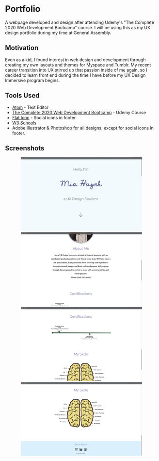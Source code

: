 # Portfolio

A webpage developed and design after attending Udemy's "The Complete 2020 Web Development Bootcamp" course. I will be using this as my UX design portfolio during my time at General Assembly. 

## Motivation

Even as a kid, I found interest in web design and development through creating my own layouts and themes for Myspace and Tumblr. My recent career transition into UX stirred up that passion inside of me again, so I decided to learn front end during the time I have before my UX Design Immersive program begins. 

## Tools Used

<ul>
  <li><a href="Atom.io">Atom</a> - Text Editor</li>
  <li><a href="https://www.udemy.com/course/the-complete-web-development-bootcamp/?utm_source=adwords&utm_medium=udemyads&utm_campaign=LongTail_la.EN_cc.US&utm_content=deal4584&utm_term=_._ag_81829991707_._ad_436603485118_._kw__._de_c_._dm__._pl__._ti_dsa-1007766171312_._li_9019639_._pd__._&matchtype=b&gclid=CjwKCAiAnvj9BRA4EiwAuUMDf65L7Nlf8i_4C9SCAH-cqrm9ERIczFLs-EVaeeOncxsMR8-2v9MNyRoCa8sQAvD_BwE">The Complete 2020 Web Development Bootcamp</a> - Udemy Course</li>
  <li><a href="https://www.flaticon.com">Flat Icon</a> - Social icons in footer</li>
  <li><a href="https://www.w3schools.com">W3 Schools</a></li>
  <li>Adobe Illustrator & Photoshop for all designs, except for social icons in footer.</li>
</ul>

## Screenshots

<p align="center" style="inline">
  <img src="Screen Shot 2020-11-25 at 9.18.06 PM.png" alt="portfolio-image" width="400px">
  <img src="Screen Shot 2020-11-25 at 9.18.35 PM.png" alt="portfolio-image" width="400px">
<br/>
  <img src="Screen Shot 2020-11-25 at 9.29.17 PM.png" alt="portfolio-image" width="400px">
  <img src="Screen Shot 2020-11-25 at 9.18.49 PM.png" alt="portfolio-image" width="400px">
</p>
